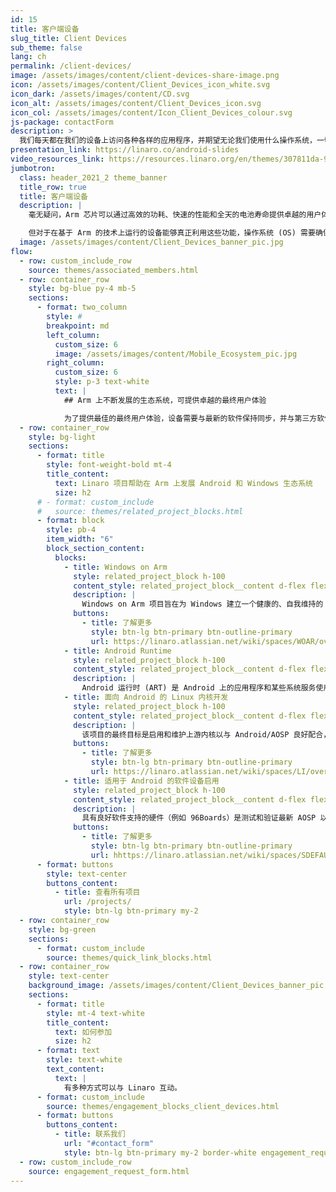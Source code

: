 ```yaml
---
id: 15
title: 客户端设备
slug_title: Client Devices
sub_theme: false
lang: ch
permalink: /client-devices/
image: /assets/images/content/client-devices-share-image.png
icon: /assets/images/content/Client_Devices_icon_white.svg
icon_dark: /assets/images/content/CD.svg
icon_alt: /assets/images/content/Client_Devices_icon.svg
icon_col: /assets/images/content/Icon_Client_Devices_colour.svg
js-package: contactForm
description: >
  我们每天都在我们的设备上访问各种各样的应用程序，并期望无论我们使用什么操作系统，一切都能“正常工作”。 但是为了提供无缝的用户体验，很多工作都在后台进行。 Linaro 与 Google 密切合作，在 Arm 上推进 Android 生态系统。 除了与 Google 的合作之外，我们还与 Microsoft 密切合作以推进 Windows on Arm 生态系统。 在这两种情况下，Linaro 都在推动使开源软件包能够在运行 Windows 和/或 Android 的基于 Arm 的设备上本地运行所需的工作。
presentation_link: https://linaro.co/android-slides
video_resources_link: https://resources.linaro.org/en/themes/307811da-98f5-4cfe-b63c-72b117b9c674
jumbotron:
  class: header_2021_2 theme_banner
  title_row: true
  title: 客户端设备
  description: |
    毫无疑问，Arm 芯片可以通过高效的功耗、快速的性能和全天的电池寿命提供卓越的用户体验。

    但对于在基于 Arm 的技术上运行的设备能够真正利用这些功能，操作系统 (OS) 需要确保使用其操作系统的开源工具和应用程序可以在 Arm 上本地运行。 这是一项不小的任务，也是 Google 和 Microsoft 与 Linaro及其成员和开源社区合作的原因。 Linaro 推动了为Android 和 Windows on Arm创建强大的生态系统所需的工作。这些生态系统在为消费者提供卓越的用户体验方面发挥着至关重要的作用。
  image: /assets/images/content/Client_Devices_banner_pic.jpg
flow:
  - row: custom_include_row
    source: themes/associated_members.html
  - row: container_row
    style: bg-blue py-4 mb-5
    sections:
      - format: two_column
        style: #
        breakpoint: md
        left_column:
          custom_size: 6
          image: /assets/images/content/Mobile_Ecosystem_pic.jpg
        right_column:
          custom_size: 6
          style: p-3 text-white
          text: |
            ## Arm 上不断发展的生态系统，可提供卓越的最终用户体验

            为了提供最佳的最终用户体验，设备需要与最新的软件保持同步，并与第三方软件包很好地集成。 换句话说，需要有一个健康的生态系统来支持这些设备。 Linaro 与成员公司合作，通过帮助上游新功能、减少技术债务和检测回归来实现最佳用户体验。
  - row: container_row
    style: bg-light
    sections:
      - format: title
        style: font-weight-bold mt-4
        title_content:
          text: Linaro 项目帮助在 Arm 上发展 Android 和 Windows 生态系统
          size: h2
      # - format: custom_include
      #   source: themes/related_project_blocks.html
      - format: block
        style: pb-4
        item_width: "6"
        block_section_content:
          blocks:
            - title: Windows on Arm
              style: related_project_block h-100
              content_style: related_project_block__content d-flex flex-column justify-content-between align-items-start
              description: |
                Windows on Arm 项目旨在为 Windows 建立一个健康的、自我维持的 Arm 开源生态系统。这涉及查看各种工具、语言和框架，并努力确保它们在 Windows on Arm 上原生运行。 最终目标是将 Windows on Arm 打造为一流的可交付成果。
              buttons:
                - title: 了解更多
                  style: btn-lg btn-primary btn-outline-primary
                  url: https://linaro.atlassian.net/wiki/spaces/WOAR/overview
            - title: Android Runtime
              style: related_project_block h-100
              content_style: related_project_block__content d-flex flex-column justify-content-between align-items-start
              description: |
                Android 运行时 (ART) 是 Android 上的应用程序和某些系统服务使用的托管运行时。 ART 及其前身 Dalvik 最初是专门为 Android 项目创建的。 ART 作为运行时执行 Dalvik Executable 格式和 Dex 字节码规范。 ART 和 Dalvik 是运行 Dex 字节码的兼容运行时，因此为 Dalvik 开发的应用程序在使用 ART 运行时应该可以工作。 然而，有些适用于 Dalvik 的技术不适用于 ART。 ART 支持 Java 和 Kotlin。
            - title: 面向 Android 的 Linux 内核开发
              style: related_project_block h-100
              content_style: related_project_block__content d-flex flex-column justify-content-between align-items-start
              description: |
                该项目的最终目标是启用和维护上游内核以与 Android/AOSP 良好配合，以便最终用户拥有使用最新和最安全技术的设备。 为了做到这一点，Linaro 定期使用 AOSP 测试上游内核，向社区提供回归报告，然后作者修复特定问题或将问题传递给正确的社区以采取行动。
              buttons:
                - title: 了解更多
                  style: btn-lg btn-primary btn-outline-primary
                  url: https://linaro.atlassian.net/wiki/spaces/LI/overview
            - title: 适用于 Android 的软件设备启用
              style: related_project_block h-100
              content_style: related_project_block__content d-flex flex-column justify-content-between align-items-start
              description: |
                具有良好软件支持的硬件（例如 96Boards）是测试和验证最新 AOSP 以及最新稳定和上游内核的关键工具，也是新硬件和软件原型设计的关键。 这个 Linaro 项目旨在生产可用于测试 AOSP 的开发板。
              buttons:
                - title: 了解更多
                  style: btn-lg btn-primary btn-outline-primary
                  url: hhttps://linaro.atlassian.net/wiki/spaces/SDEFAU/overview
      - format: buttons
        style: text-center
        buttons_content:
          - title: 查看所有项目
            url: /projects/
            style: btn-lg btn-primary my-2
  - row: container_row
    style: bg-green
    sections:
      - format: custom_include
        source: themes/quick_link_blocks.html
  - row: container_row
    style: text-center
    background_image: /assets/images/content/Client_Devices_banner_pic.jpg
    sections:
      - format: title
        style: mt-4 text-white
        title_content:
          text: 如何参加
          size: h2
      - format: text
        style: text-white
        text_content:
          text: |
            有多种方式可以与 Linaro 互动。
      - format: custom_include
        source: themes/engagement_blocks_client_devices.html
      - format: buttons
        buttons_content:
          - title: 联系我们
            url: "#contact_form"
            style: btn-lg btn-primary my-2 border-white engagement_request_contact_btn
  - row: custom_include_row
    source: engagement_request_form.html
---
```

